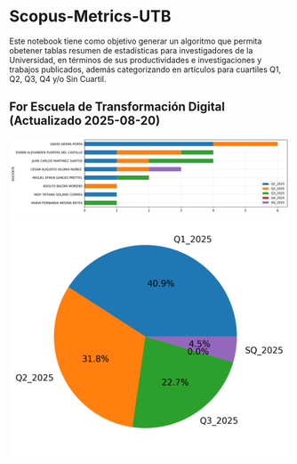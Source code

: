 # Scopus-Metrics-UTB
Este notebook tiene como objetivo generar un algoritmo que permita obetener tablas resumen de estadísticas para investigadores de la Universidad, en términos de sus productividades e investigaciones y trabajos publicados, además categorizando en artículos para cuartiles Q1, Q2, Q3, Q4 y/o Sin Cuartil.

## For Escuela de Transformación Digital (Actualizado 2025-08-20)
!["EDT1.png"](https://github.com/sierraporta/Scopus-Metrics-UTB/blob/main/ETD1.png)
!["EDT2.png"](https://github.com/sierraporta/Scopus-Metrics-UTB/blob/main/ETD2.png)
